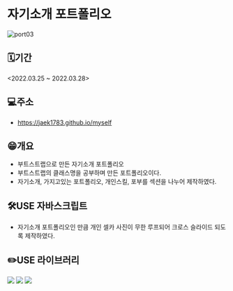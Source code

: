 # 자기소개 포트폴리오
![port03](https://user-images.githubusercontent.com/73649967/168520036-99b6f887-e2db-4a7e-8030-2dac5279828f.png)

## 🗓️기간
<2022.03.25 ~ 2022.03.28>

## 💻주소
- https://jaek1783.github.io/myself


## 😁개요
- 부트스트랩으로 만든 자기소개 포트폴리오
- 부트스트랩의 클래스명을 공부하며 만든 포트폴리오이다.
- 자기소개, 가지고있는 포트폴리오, 개인스킬, 포부를 섹션을 나누어 제작하였다.

## 🛠️USE 자바스크립트
- 자기소개 포트폴리오인 만큼 개인 셀카 사진이 무한 루프되어 크로스 슬라이드 되도록 제작하였다.

## ✏️USE 라이브러리
<img src="https://img.shields.io/badge/Photoshop-31A8FF?style=for-the-badge&logo=Adobe Photoshop&logoColor=white"> <img src="https://img.shields.io/badge/Atom-66595C?style=for-the-badge&logo=Atom&logoColor=white"> <img src="https://img.shields.io/badge/Bootstrap-7952B3?style=for-the-badge&logo=Bootstrap&logoColor=white">

